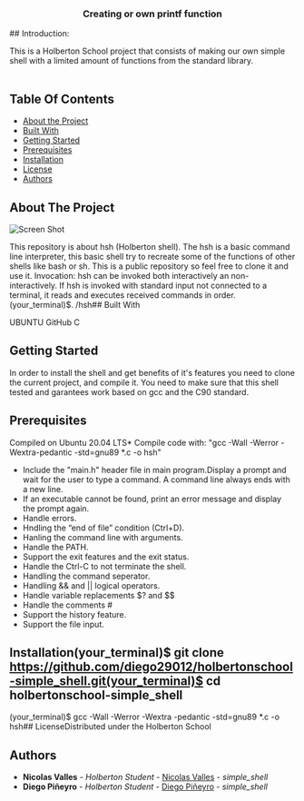 <br/>
<br/>
<p align="center">
  <h3 align="center">Creating or own printf function</h3>  <p align="center">  </p>
</p>
## Introduction:

This is a Holberton School project that consists of making our own simple shell with a limited amount of functions from the standard library.
 <br/>
 <br/>
 </p>
</p>

## Table Of Contents
* [About the Project](#about-the-project)
* [Built With](#built-with)
* [Getting Started](#getting-started)
* [Prerequisites](#prerequisites)
* [Installation](#installation)
* [License](#license)
* [Authors](#authors)

## About The Project

![Screen Shot](https://github.com/Diego29012/holbertonschool-simple_shell)

This repository is about hsh (Holberton shell). The hsh is a basic command line interpreter, this basic shell try to recreate some of the functions of other shells like bash or sh. This is a public repository so feel free to clone it and use it.
Invocation:
hsh can be invoked both interactively an non-interactively. If hsh is invoked with standard input not connected to a terminal, it reads and executes received commands in order. (your_terminal)$. /hsh## Built With

UBUNTU
GitHub
C

## Getting Started

In order to install the shell and get benefits of it's features you need to clone the current project, and compile it. You need to make sure that this shell tested and garantees work based on gcc and the C90 standard.

## Prerequisites
Compiled on Ubuntu 20.04 LTS* Compile code with: "gcc -Wall -Werror -Wextra-pedantic -std=gnu89 *.c -o hsh"

* Include the "main.h" header file in main program.Display a prompt and wait for the user to type a command. A command line always ends with a new line.
* If an executable cannot be found, print an error message and display the prompt again.
* Handle errors.
* Hndling the “end of file” condition (Ctrl+D).
* Hanling the command line with arguments.
* Handle the PATH.
* Support the exit features and the exit status.
* Handle the Ctrl-C to not terminate the shell.
* Handling the command seperator.
* Handling && and || logical operators.
* Handle variable replacements $? and $$
* Handle the comments #
* Support the history feature.
* Support the file input.

## Installation(your_terminal)$ git clone https://github.com/diego29012/holbertonschool-simple_shell.git(your_terminal)$ cd holbertonschool-simple_shell

(your_terminal)$ gcc -Wall -Werror -Wextra -pedantic -std=gnu89 *.c -o hsh## LicenseDistributed under the Holberton School

## Authors

* **Nicolas Valles** - *Holberton Student* - [Nicolas Valles](https://github.com/NicoV00) - *simple_shell*
* **Diego Piñeyro** - *Holberton Student* - [Diego Piñeyro](https://github.com/Diego29012) - *simple_shell*
